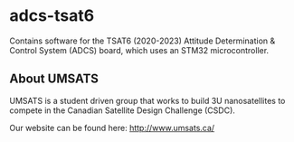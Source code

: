 # adcs-tsat6
Contains software for the TSAT6 (2020-2023) Attitude Determination &amp; Control System (ADCS) board, which uses an STM32 microcontroller.

## About UMSATS
UMSATS is a student driven group that works to build 3U nanosatellites to compete in the Canadian Satellite Design Challenge (CSDC).

Our website can be found here: http://www.umsats.ca/
